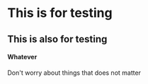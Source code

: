 # This is for testing 
## This is also for testing
#### Whatever

Don't worry about things that does not matter
